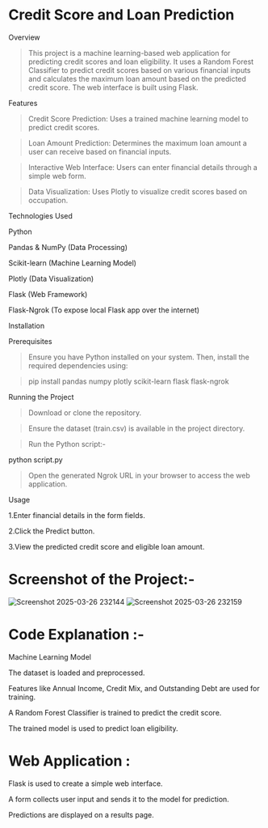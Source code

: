 # Credit Score and Loan Prediction

Overview

>This project is a machine learning-based web application for predicting credit scores and loan eligibility. It uses a Random Forest Classifier to predict credit scores based on various financial inputs and calculates the maximum loan amount based on the predicted credit score. The web interface is built using Flask.

Features

>Credit Score Prediction: Uses a trained machine learning model to predict credit scores.

>Loan Amount Prediction: Determines the maximum loan amount a user can receive based on financial inputs.

>Interactive Web Interface: Users can enter financial details through a simple web form.

>Data Visualization: Uses Plotly to visualize credit scores based on occupation.

Technologies Used

Python

Pandas & NumPy (Data Processing)

Scikit-learn (Machine Learning Model)

Plotly (Data Visualization)

Flask (Web Framework)

Flask-Ngrok (To expose local Flask app over the internet)

Installation

Prerequisites

>Ensure you have Python installed on your system. Then, install the required dependencies using:

>pip install pandas numpy plotly scikit-learn flask flask-ngrok

Running the Project

>Download or clone the repository.

>Ensure the dataset (train.csv) is available in the project directory.

>Run the Python script:-

python script.py

>Open the generated Ngrok URL in your browser to access the web application.

Usage

1.Enter financial details in the form fields.

2.Click the Predict button.

3.View the predicted credit score and eligible loan amount.

# Screenshot of the Project:-

![Screenshot 2025-03-26 232144](https://github.com/user-attachments/assets/f43a38a5-e0d4-4f4b-ae93-166b353bbc8a)
![Screenshot 2025-03-26 232159](https://github.com/user-attachments/assets/ac3d4aa4-4cf8-4eab-b30f-dcb6db0bd85a)


# Code Explanation :-

Machine Learning Model

The dataset is loaded and preprocessed.

Features like Annual Income, Credit Mix, and Outstanding Debt are used for training.

A Random Forest Classifier is trained to predict the credit score.

The trained model is used to predict loan eligibility.

# Web Application :

Flask is used to create a simple web interface.

A form collects user input and sends it to the model for prediction.

Predictions are displayed on a results page.
